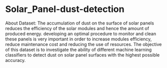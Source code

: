 # Solar_Panel-dust-detection
About Dataset: The accumulation of dust on the surface of solar panels reduces the efficiency of the solar modules and hence the amount of produced energy. 
developing an optimal procedure to monitor and clean these panels is very important in order to increase modules efficiency, reduce maintenance cost and reducing the use of resources.
The objective of this dataset is to investigate the ability of different machine learning classifiers to detect dust on solar panel surfaces with the highest possible accuracy.
